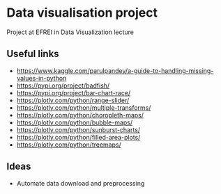 # Data visualisation project

Project at EFREI in Data Visualization lecture

## Useful links

- https://www.kaggle.com/parulpandey/a-guide-to-handling-missing-values-in-python
- https://pypi.org/project/badfish/
- https://pypi.org/project/bar-chart-race/
- https://plotly.com/python/range-slider/
- https://plotly.com/python/multiple-transforms/
- https://plotly.com/python/choropleth-maps/
- https://plotly.com/python/bubble-maps/
- https://plotly.com/python/sunburst-charts/
- https://plotly.com/python/filled-area-plots/
- https://plotly.com/python/treemaps/

## Ideas
- Automate data download and preprocessing
